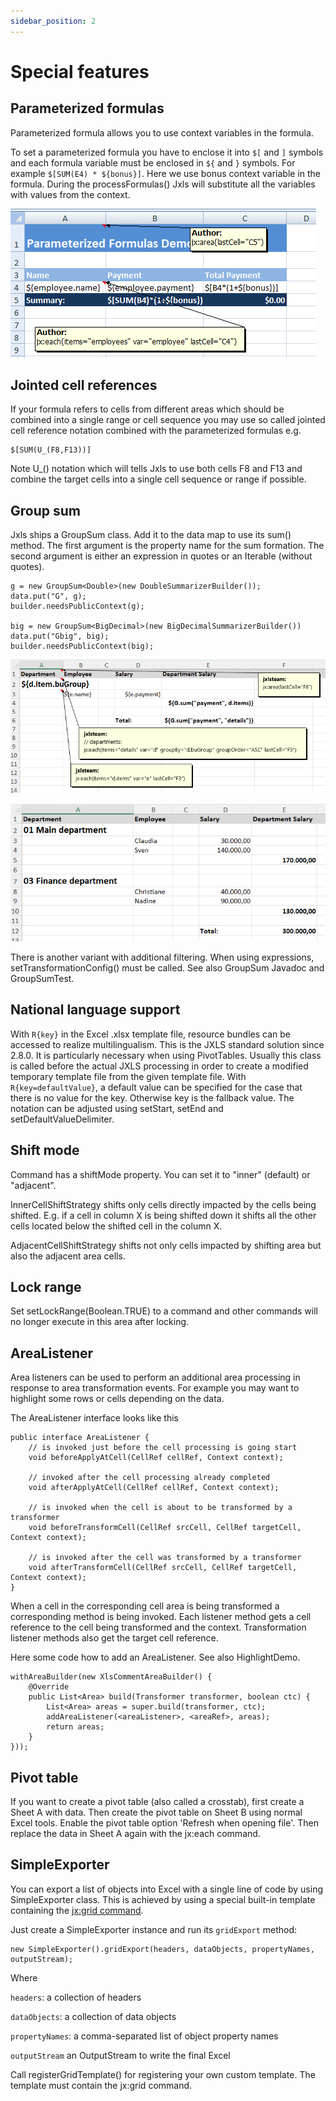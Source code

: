 ```yaml
---
sidebar_position: 2
---
```


# Special features

## Parameterized formulas

Parameterized formula allows you to use context variables in the formula.

To set a parameterized formula you have to enclose it into `$[` and `]` symbols and each formula variable
must be enclosed in `${` and `}`
symbols. For example `$[SUM(E4) * ${bonus}]`. Here we use bonus context variable in the formula. During the processFormulas()
Jxls will substitute all the variables with values from the context.

![Parameterized formulas](../img/par.png)

## Jointed cell references

If your formula refers to cells from different areas which should be combined into a single range or cell sequence you may use so
called jointed cell reference notation combined with the parameterized formulas e.g.

```
$[SUM(U_(F8,F13))]
```

Note U_() notation which will tells Jxls to use both cells F8 and F13 and combine the target cells into a single cell sequence or range if possible.

## Group sum

Jxls ships a GroupSum class. Add it to the data map to use its sum() method.
The first argument is the property name for the sum formation.
The second argument is either an expression in quotes or an Iterable (without quotes).

```
g = new GroupSum<Double>(new DoubleSummarizerBuilder());
data.put("G", g);
builder.needsPublicContext(g);

big = new GroupSum<BigDecimal>(new BigDecimalSummarizerBuilder())
data.put("Gbig", big);
builder.needsPublicContext(big);
```

![template](../img/groupsum-1.png)

![result](../img/groupsum-2.png)

There is another variant with additional filtering. When using expressions, setTransformationConfig() must be called.
See also GroupSum Javadoc and GroupSumTest.

## National language support

With `R{key}` in the Excel .xlsx template file, resource bundles can be accessed to realize multilingualism.
This is the JXLS standard solution since 2.8.0. It is particularly necessary when using PivotTables.
Usually this class is called before the actual JXLS processing in order to create
a modified temporary template file from the given template file.
With `R{key=defaultValue}`, a default value can be specified for the case that there is no value for the key.
Otherwise key is the fallback value.
The notation can be adjusted using setStart, setEnd and setDefaultValueDelimiter.

## Shift mode

Command has a shiftMode property. You can set it to "inner" (default) or "adjacent".

InnerCellShiftStrategy shifts only cells directly impacted by the cells being shifted.
E.g. if a cell in column X is being shifted down it shifts all the other cells
located below the shifted cell in the column X.

AdjacentCellShiftStrategy shifts not only cells impacted by shifting area but also the adjacent area cells.

## Lock range

Set setLockRange(Boolean.TRUE) to a command
and other commands will no longer execute in this area after locking.

## AreaListener

Area listeners can be used to perform an additional area processing in response to area transformation events.
For example you may want to highlight some rows or cells depending on the data.

The AreaListener interface looks like this

```
public interface AreaListener {
    // is invoked just before the cell processing is going start
    void beforeApplyAtCell(CellRef cellRef, Context context);
    
    // invoked after the cell processing already completed
    void afterApplyAtCell(CellRef cellRef, Context context);
    
    // is invoked when the cell is about to be transformed by a transformer
    void beforeTransformCell(CellRef srcCell, CellRef targetCell, Context context);
    
    // is invoked after the cell was transformed by a transformer
    void afterTransformCell(CellRef srcCell, CellRef targetCell, Context context);
}
```

When a cell in the corresponding cell area is being transformed a corresponding method is being invoked.
Each listener method gets a cell reference to the cell being transformed and the context.
Transformation listener methods also get the target cell reference.

Here some code how to add an AreaListener. See also HighlightDemo.

```
withAreaBuilder(new XlsCommentAreaBuilder() {
    @Override
    public List<Area> build(Transformer transformer, boolean ctc) {
        List<Area> areas = super.build(transformer, ctc);
        addAreaListener(<areaListener>, <areaRef>, areas);
        return areas;
    }
}));
```

## Pivot table

If you want to create a pivot table (also called a crosstab), first create a Sheet A with data.
Then create the pivot table on Sheet B using normal Excel tools.
Enable the pivot table option 'Refresh when opening file'. Then replace the data in Sheet A again with the jx:each command.

## SimpleExporter

You can export a list of objects into Excel with a single line of code by using SimpleExporter class.
This is achieved by using a special built-in template containing the [jx:grid command](../commands/grid).

Just create a SimpleExporter instance and run its `gridExport` method:

```
new SimpleExporter().gridExport(headers, dataObjects, propertyNames, outputStream);
```

Where 

`headers`: a collection of headers

`dataObjects`: a collection of data objects

`propertyNames`: a comma-separated list of object property names

`outputStream` an OutputStream to write the final Excel      

Call registerGridTemplate() for registering your own custom template. The template must contain the jx:grid command.
